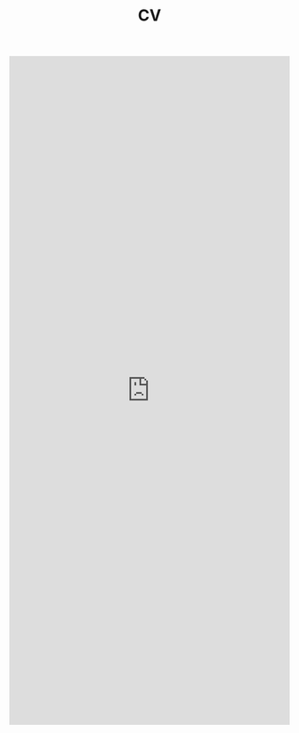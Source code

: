 ﻿---
layout: page
title: CV
---

<iframe scrolling="no" style="width: 100%; height: 1200px; border: 0" src="https://docs.google.com/document/d/e/2PACX-1vQLAx8ELXdYg-ZnWOpFce8AlmsK__hX1c-7zwmUlJz01oEz9Kre5VOYwL5VKCG21Ueyk-Zo7N273X7y/pub?embedded=true"></iframe>

